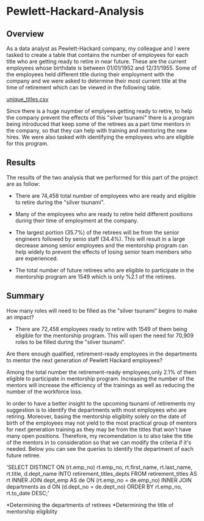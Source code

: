 # Pewlett-Hackard-Analysis


## Overview

As a data analyst as Pewlett-Hackard company, my colleague and I were tasked to create a table that contains the number of employees for each title who are getting ready to retire in near future. These are the current employees whose birthdate is between 01/01/1952 and 12/31/1955. Some of the employees held different title during their employment with the company and we were asked to determine their most current title at the time of retirement which can be viewed in the following table.

[unique_titles.csv](https://github.com/andiataleb/Pewlett-Hackard-Analysis/files/9758073/unique_titles.csv)


Since there is a huge nuymber of emplyees getting ready to retire, to help the company prevent the effects of this "silver tsunami" there is a program being introduced that keep some of the retirees as a part time mentors in the company, so that they can help with training and mentoring the new hires. We were also tasked with identifying the employees who are eligible for this program. 

## Results

The results of the two analysis that we performed for this part of the project are as follow:

- There are 74,458 total number of employees who are ready and eligible to retire during the "silver tsunami". 

- Many of the employees who are ready to retire held different positions during their time of employment at the company.

- The largest portion (35.7%) of the retirees will be from the senior engineers followed by senio staff (34.4%). This will result in a large decrease among senior employees and the mentorship program can help widely to prevent the effects of losing senior team members who are experienced.

- The total number of future retirees who are eligible to participate in the mentorship program are 1549 which is only %2.1 of the retirees.

## Summary

How many roles will need to be filled as the "silver tsunami" begins to make an impact?

- There are 72,458 employees ready to retire with 1549 of them being eligible for the mentorship program. This will open the need for 70,909 roles to be filled during the "silver tsunami".

Are there enough qualified, retirement-ready employees in the departments to mentor the next generation of Pewlett Hackard employees?

Among the total number the retirement-ready employees,only 2.1% of them eligible to participate in mentorship program. Increasing the number of the mentors will increase the efficiency of the trainings as well as reducing the number of the workforce loss.

In order to have a better insight to the upcoming tsunami of retirements my suggestion is to identify the departments with most employees who are retiring. Moreover, basing the mentorship eligiblity solely on the date of birth of the employees may not yield to the most practical group of mentors for next generation training as they may be from the titles that won't have many open positions. Therefore, my recomendation is to also take the title of the mentors in to consideration so that we can modify the criteria if it's needed.
Below you can see the queries to identify the department of each future retiree. 

'SELECT DISTINCT ON (rt.emp_no) rt.emp_no,
	rt.first_name,
	rt.last_name,
	rt.title,
	d.dept_name
INTO retirement_titles_depts
FROM retirement_titles AS rt
INNER JOIN dept_emp AS de
ON (rt.emp_no = de.emp_no)
INNER JOIN departments as d
ON (d.dept_no = de.dept_no)
ORDER BY rt.emp_no, rt.to_date DESC;'

*Determining the departments of retirees
*Determining the title of mentorship eligiblity
